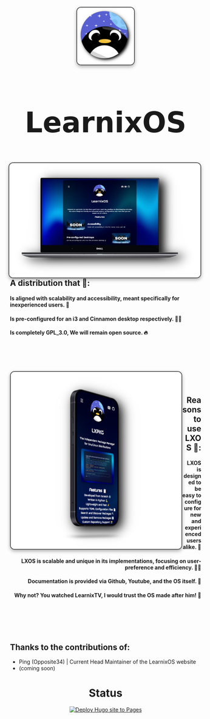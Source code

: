 <div align="center">
  <img src="https://raw.githubusercontent.com/LearnixOS/learnixos.github.io/refs/heads/main/assets/images/logo.png" align="center" alt="Preview" width="150" style="display: block; margin: 0; border: 2px solid #555; border-radius: 12px; box-shadow: 0 4px 10px rgba(0, 0, 0, 0.3);">
</div>

<div align="center">
  <h2 style="font-size: 74px;">
    <strong>
      <a href="https://learnixos.github.io/" style="text-decoration: none; color: inherit;">
        𝗟𝗲𝗮𝗿𝗻𝗶𝘅𝗢𝗦
      </a>
    </strong>
  </h2>
</div>

<h1>
  <img src="assets/images/laptopframe.png" align="right" alt="Preview" width="650" style="display: inline-block; margin: 0; border: 2px solid #555; border-radius: 12px; box-shadow: 0 4px 10px rgba(0, 0, 0, 0.3);">
</h1>

<div align="left">
  
  ## A distribution that 🐧:
  
  #### Is aligned with scalability and accessibility, meant specifically for inexperienced users. 🍉
  #### Is pre-configured for an i3 and Cinnamon desktop respectively. 🧖‍♂️
  #### Is completely GPL_3.0, We will remain open source. 🔥
  
  <br><br> <!-- Creates extra space -->
</div>

<div align="center">
  <h1>
    <img src="assets/images/framephone.png" align="left" alt="Preview" width="450" style="display: inline-block; margin: 0; border: 2px solid #555; border-radius: 12px; box-shadow: 0 4px 10px rgba(0, 0, 0, 0.3);">
  </h1>
</div>

<br><br> <!-- Creates extra space -->

<div align="right">
  
  ## Reasons to use LXOS 🌸:

  #### LXOS is designed to be easy to configure for new and experienced users alike. 🥝
  #### LXOS is scalable and unique in its implementations, focusing on user-preference and efficiency. 💆‍♂️
  #### Documentation is provided via Github, Youtube, and the OS itself. 🎴
  #### Why not? You watched LearnixTV, I would trust the OS made after him! 🐧
</div>

<div align="center">
  
  <br><br> <!-- Creates extra space -->
  <br><br> <!-- Creates extra space -->
</div>

## **Thanks to the contributions of:**
  - Ping (Opposite34) | Current Head Maintainer of the LearnixOS website
  - (coming soon)

<div align="center">


# **Status**
[![Deploy Hugo site to Pages](https://github.com/LearnixOS/learnixos.github.io/actions/workflows/hugo.yml/badge.svg)](https://github.com/LearnixOS/learnixos.github.io/actions/workflows/hugo.yml)
